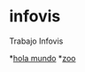 # infovis
Trabajo Infovis

*[hola mundo](https://joacogdr.github.io/infovis/index.html)
*[zoo](https://joacogdr.github.io/infovis/zoo.txt)


